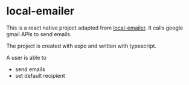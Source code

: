 # local-emailer
This is a react native project adapted from [local-emailer](https://github.com/champgm/local-emailer).
It calls google gmail APIs to send emails.

The project is created with expo and written with typescript.

A user is able to
* send emails
* set default recipient


